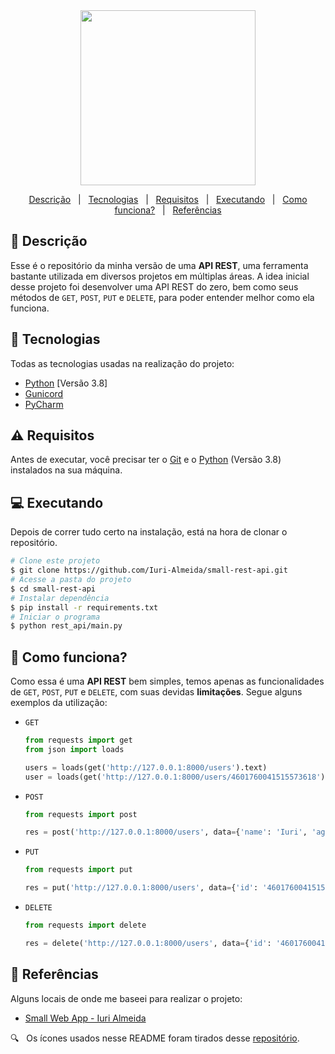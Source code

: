 <div align='center'>
  
  <img width="280" src="https://user-images.githubusercontent.com/60857927/143723173-6831fb5d-b8b3-4aaf-ad73-791eb4a8a911.png" />
  
</div>

<div align = "center">

<p>

  <a href="#descricao">Descrição</a> &#xa0; | &#xa0;
  <a href="#tecnologias">Tecnologias</a> &#xa0; | &#xa0;
  <a href="#requisitos">Requisitos</a> &#xa0; | &#xa0;
  <a href="#executando">Executando</a> &#xa0; | &#xa0;
  <a href="#como_funciona">Como funciona?</a> &#xa0; | &#xa0;
  <a href="#referencias">Referências</a>

</p>

</div>

<div id = "descricao">

## :pushpin: Descrição ##

<p>

  Esse é o repositório da minha versão de uma **API REST**, uma ferramenta bastante utilizada em diversos projetos em múltiplas áreas. A idea inicial desse projeto foi desenvolver uma API REST do zero, bem como seus métodos de `GET`, `POST`, `PUT` e `DELETE`, para poder entender melhor como ela funciona.

</p>

</div>

<div id = "tecnologias">

## :rocket: Tecnologias ##

Todas as tecnologias usadas na realização do projeto:

* [Python][python] [Versão 3.8]
* [Gunicord][gunicorn]
* [PyCharm][pycharm]

</div>

<div id = "requisitos">

## :warning: Requisitos ##

<p>

  Antes de executar, você precisar ter o [Git][git] e o [Python][python] (Versão 3.8) instalados na sua máquina.

</p>

</div>

<div id = "executando">

## :computer: Executando ##

<p>

  Depois de correr tudo certo na instalação, está na hora de clonar o repositório.

</p>

```bash
# Clone este projeto
$ git clone https://github.com/Iuri-Almeida/small-rest-api.git
# Acesse a pasta do projeto
$ cd small-rest-api
# Instalar dependência
$ pip install -r requirements.txt
# Iniciar o programa
$ python rest_api/main.py
```

</div>

<div id = "como_funciona">

## :eyes: Como funciona? ##

<p>

  Como essa é uma **API REST** bem simples, temos apenas as funcionalidades de `GET`, `POST`, `PUT` e `DELETE`, com suas devidas **limitações**. Segue alguns exemplos da utilização:

</p>

* `GET` <br />

  ```python
  from requests import get
  from json import loads
  
  users = loads(get('http://127.0.0.1:8000/users').text)
  user = loads(get('http://127.0.0.1:8000/users/4601760041515573618').text)
  ```

* `POST` <br />

  ```python
  from requests import post
  
  res = post('http://127.0.0.1:8000/users', data={'name': 'Iuri', 'age': 22, 'city': 'Niterói'})
  ```

* `PUT` <br />

  ```python
  from requests import put
  
  res = put('http://127.0.0.1:8000/users', data={'id': '4601760041515573618', 'name': 'José'})
  ```

* `DELETE` <br />

  ```python
  from requests import delete
  
  res = delete('http://127.0.0.1:8000/users', data={'id': '4601760041515573618'})
  ```

</div>

<div id = "referencias">

## :key: Referências ##

Alguns locais de onde me baseei para realizar o projeto:

* [Small Web App - Iuri Almeida][small_web_app]

:mag: &#xa0; Os ícones usados nesse README foram tirados desse [repositório][icones].

</div>

<!-- Links -->
[gunicorn]: https://gunicorn.org/
[small_web_app]: https://github.com/Iuri-Almeida/small-web-app
[python]: https://www.python.org/
[pycharm]: https://www.jetbrains.com/pycharm/
[git]: https://git-scm.com
[icones]: https://gist.github.com/rxaviers/7360908
